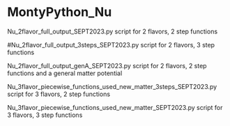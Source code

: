# MontyPython_Nu

Nu_2flavor_full_output_SEPT2023.py
script for 2 flavors, 2 step functions

#Nu_2flavor_full_output_3steps_SEPT2023.py 
script for 2 flavors, 3 step functions

Nu_2flavor_full_output_genA_SEPT2023.py
script for 2 flavors, 2 step functions and a general matter potential 

Nu_3flavor_piecewise_functions_used_new_matter_3steps_SEPT2023.py
script for 3 flavors, 2 step functions

Nu_3flavor_piecewise_functions_used_new_matter_SEPT2023.py
script for 3 flavors, 3 step functions

